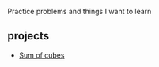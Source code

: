 Practice problems and things I want to learn

## projects
- [Sum of cubes](https://nbviewer.jupyter.org/github/treharne/fun/blob/master/sum_of_cubes/sum_of_cubes.ipynb)
